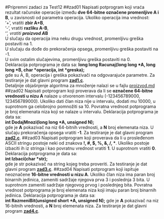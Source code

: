 #Pripremni zadaci za Test12
##zad01
Napisati potprogram koji vraća rezultat računske operacije između <b>dve 64-bitne označene promenljive A i B</b>, u zavisnosti od parametra operacija. Ukoliko operacija ima vrednost:   
	‘+’, vratiti <b>zbir A+B</b>,   
	‘-’, vratiti <b>razliku A-B</b>,   
	‘*’, vratiti <b>proizvod A*B</b>   
U slučaju da operacija ima neku drugu vrednost, promenljivu greška postaviti na 1.   
U slučaju da dođe do prekoračenja opsega, promenljivu greška postaviti na -1.   
U svim ostalim slučajevima, promenljivu greška postaviti na 
0.   
Deklaracija potprograma je data sa:
<b>long long Racunaj(long long *A, long long *B, char *operacija, int *greska);</b>   
gde su A, B, operacija i greška pokazivači na odgovarajuće parametre. Za testiranje je dat glavni program [<b>zad1.c</b>](./zad1.c).   
Detaljnije objašnjenje algoritma za množenje nalazi se u fajlu [proizvod.md](./proizvod.md)
##zad02
Napisati potprogram koji proverava da li se <b>označene 64-bitne vrednosti u nizu A</b> nalaze u otvorenom intervalu (-123456789000, 123456789000). Ukoliko dati član niza nije u intervalu, dodati mu 10000, u suprotnom ga celobrojno pomnožiti sa 10. Povratna vrednost potprograma je broj elemenata niza koji se nalaze u intervalu. Deklaracija potprograma je data sa:   
<b>int DodajMnozi(long long *A, unsigned N);</b>   
gde je <b>A</b> pokazivač na niz 64-bitnih vrednosti, a <b>N</b> broj elemenata niza. U slučaju prekoračenja opsega vratiti <b>-1</b>. Za testiranje je dat glavni program [<b>zad2.c</b>](./zad2.c).
##zad03
Napisati potprogram koji proverava da li u prosleđenom ASCII stringu postoje neki od znakova <b>!, #, $, %, &, /, *</b>. Ukoliko postoje izbaciti ih iz stringa i kao povratnu vrednost vratiti <b>1</b>. U suprotnom vratiti <b>0</b>. Deklaracija potprograma je data sa:   
<b>int Izbaci(char *str);</b>   
gde je str pokazivač na string kojeg treba proveriti. Za testiranje je dat glavni program [<b>zad3.c</b>](./zad3.c).
##zad04
Napisati potprogram koji ispituje neoznačene <b>16-bitne vrednosti u nizu A</b>. Ukoliko član niza ima paran broj binarnih jedinica, zameniti sadržaje njegova prva 3 i poslednja 3 bita. U suprotnom zameniti sadržaje njegovog prvog i poslednjeg bita. Povratna vrednost potprograma je broj elemenata niza koji imaju paran broj binarnih jedinica. Deklaracija potprograma je data sa:   
<b>int RazmeniBit(unsigned short *A, unsigned N);</b>
gde je <b>A</b> pokazivač na niz 16-bitnih vrednosti, a <b>N</b> broj elemenata niza. Za testiranje je dat glavni program [<b>zad4.c</b>](./zad4.c).
